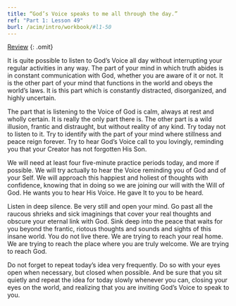 ```yaml
---
title: “God’s Voice speaks to me all through the day.”
ref: "Part 1: Lesson 49"
burl: /acim/intro/workbook/#l1-50
---
```


<a class="hide-review" href="/acim/workbook/l060/#l049">Review</a>
{: .omit}

It is quite possible to listen to God’s Voice all day without
interrupting your regular activities in any way. The part of your mind in
which truth abides is in constant communication with God, whether you
are aware of it or not. It is the other part of your mind that functions
in the world and obeys the world’s laws. It is this part which is
constantly distracted, disorganized, and highly uncertain.

The part that is listening to the Voice of God is calm, always at rest
and wholly certain. It is really the only part there is. The other part
is a wild illusion, frantic and distraught, but without reality of any
kind. Try today not to listen to it. Try to identify with the part of your
mind where stillness and peace reign forever. Try to hear God’s Voice
call to you lovingly, reminding you that your Creator has not forgotten
His Son.

We will need at least four five-minute practice periods today, and more
if possible. We will try actually to hear the Voice reminding you of God
and of your Self. We will approach this happiest and holiest of thoughts
with confidence, knowing that in doing so we are joining our will with
the Will of God. He wants you to hear His Voice. He gave It to you to be
heard.

Listen in deep silence. Be very still and open your mind. Go past all
the raucous shrieks and sick imaginings that cover your real thoughts
and obscure your eternal link with God. Sink deep into the peace that
waits for you beyond the frantic, riotous thoughts and sounds and sights
of this insane world. You do not live there. We are trying to reach your
real home. We are trying to reach the place where you are truly welcome.
We are trying to reach God.

Do not forget to repeat today’s idea very frequently. Do so with your
eyes open when necessary, but closed when possible. And be sure that you
sit quietly and repeat the idea for today slowly whenever you can,
closing your eyes on the world, and realizing that you are inviting
God’s Voice to speak to you.


